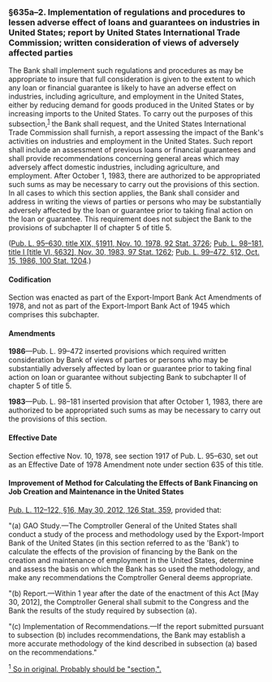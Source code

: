 ### §635a–2. Implementation of regulations and procedures to lessen adverse effect of loans and guarantees on industries in United States; report by United States International Trade Commission; written consideration of views of adversely affected parties ###

The Bank shall implement such regulations and procedures as may be appropriate to insure that full consideration is given to the extent to which any loan or financial guarantee is likely to have an adverse effect on industries, including agriculture, and employment in the United States, either by reducing demand for goods produced in the United States or by increasing imports to the United States. To carry out the purposes of this subsection,<sup><a href="#635a-2_1_target" name="635a-2_1">1</a></sup> the Bank shall request, and the United States International Trade Commission shall furnish, a report assessing the impact of the Bank's activities on industries and employment in the United States. Such report shall include an assessment of previous loans or financial guarantees and shall provide recommendations concerning general areas which may adversely affect domestic industries, including agriculture, and employment. After October 1, 1983, there are authorized to be appropriated such sums as may be necessary to carry out the provisions of this section. In all cases to which this section applies, the Bank shall consider and address in writing the views of parties or persons who may be substantially adversely affected by the loan or guarantee prior to taking final action on the loan or guarantee. This requirement does not subject the Bank to the provisions of subchapter II of chapter 5 of title 5.

([Pub. L. 95–630, title XIX, §1911, Nov. 10, 1978, 92 Stat. 3726](/statviewer.htm?volume=92&page=3726); [Pub. L. 98–181, title I [title VI, §632], Nov. 30, 1983, 97 Stat. 1262](/statviewer.htm?volume=97&page=1262); [Pub. L. 99–472, §12, Oct. 15, 1986, 100 Stat. 1204](/statviewer.htm?volume=100&page=1204).)

#### Codification ####

Section was enacted as part of the Export-Import Bank Act Amendments of 1978, and not as part of the Export-Import Bank Act of 1945 which comprises this subchapter.

#### Amendments ####

**1986**—Pub. L. 99–472 inserted provisions which required written consideration by Bank of views of parties or persons who may be substantially adversely affected by loan or guarantee prior to taking final action on loan or guarantee without subjecting Bank to subchapter II of chapter 5 of title 5.

**1983**—Pub. L. 98–181 inserted provision that after October 1, 1983, there are authorized to be appropriated such sums as may be necessary to carry out the provisions of this section.

#### Effective Date ####

Section effective Nov. 10, 1978, see section 1917 of Pub. L. 95–630, set out as an Effective Date of 1978 Amendment note under section 635 of this title.

#### Improvement of Method for Calculating the Effects of Bank Financing on Job Creation and Maintenance in the United States ####

[Pub. L. 112–122, §16, May 30, 2012, 126 Stat. 359](/statviewer.htm?volume=126&page=359), provided that:

"(a) GAO Study.—The Comptroller General of the United States shall conduct a study of the process and methodology used by the Export-Import Bank of the United States (in this section referred to as the 'Bank') to calculate the effects of the provision of financing by the Bank on the creation and maintenance of employment in the United States, determine and assess the basis on which the Bank has so used the methodology, and make any recommendations the Comptroller General deems appropriate.

"(b) Report.—Within 1 year after the date of the enactment of this Act [May 30, 2012], the Comptroller General shall submit to the Congress and the Bank the results of the study required by subsection (a).

"(c) Implementation of Recommendations.—If the report submitted pursuant to subsection (b) includes recommendations, the Bank may establish a more accurate methodology of the kind described in subsection (a) based on the recommendations."

[<sup>1</sup> So in original. Probably should be "section,".](#635a-2_1)